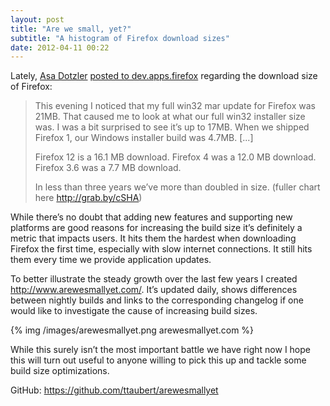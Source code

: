 ```yaml
---
layout: post
title: "Are we small, yet?"
subtitle: "A histogram of Firefox download sizes"
date: 2012-04-11 00:22
---
```


Lately, [Asa Dotzler](http://weblogs.mozillazine.org/asa/) [posted to dev.apps.firefox](https://groups.google.com/forum/#!topic/mozilla.dev.apps.firefox/k7fzkhdt9io) regarding the download size of Firefox:

> This evening I noticed that my full win32 mar update for Firefox was 21MB. That caused me to look at what our full win32 installer size was. I was a bit surprised to see it’s up to 17MB. When we shipped Firefox 1, our Windows installer build was 4.7MB. [...]
> 
> Firefox 12 is a 16.1 MB download.
> Firefox 4 was a 12.0 MB download.
> Firefox 3.6 was a 7.7 MB download.
> 
> In less than three years we’ve more than doubled in size. (fuller chart here <http://grab.by/cSHA>)

While there’s no doubt that adding new features and supporting new platforms are good reasons for increasing the build size it’s definitely a metric that impacts users. It hits them the hardest when downloading Firefox the first time, especially with slow internet connections. It still hits them every time we provide application updates.

To better illustrate the steady growth over the last few years I created <http://www.arewesmallyet.com/>. It’s updated daily, shows differences between nightly builds and links to the corresponding changelog if one would like to investigate the cause of increasing build sizes.

{% img /images/arewesmallyet.png arewesmallyet.com %}

While this surely isn’t the most important battle we have right now I hope this will turn out useful to anyone willing to pick this up and tackle some build size optimizations.

GitHub: <https://github.com/ttaubert/arewesmallyet>

